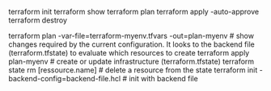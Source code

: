 terraform init
terraform show
terraform plan
terraform apply -auto-approve
terraform destroy

terraform plan -var-file=terraform-myenv.tfvars -out=plan-myenv # show changes required by the current configuration. It looks to the backend file (terraform.tfstate) to evaluate which resources to create
terraform apply plan-myenv # create or update infrastructure (terraform.tfstate)
terraform state rm [ressource.name] # delete a resource from the state
terraform init -backend-config=backend-file.hcl # init with backend file
